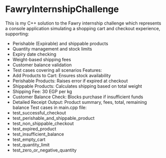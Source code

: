 # FawryInternshipChallenge
This is my C++ solution to the Fawry internship challenge which represents a console application simulating a shopping cart and checkout experience, supporting:
- Perishable (Expirable) and shippable products
- Quantity management and stock limits
- Expiry date checking
- Weight-based shipping fees
- Customer balance validation
- Test cases covering all scenarios
Features:
- Add Products to Cart: Ensures stock availability
- Perishable Products: Raises error if expired at checkout
- Shippable Products: Calculates shipping based on total weight
- Shipping Fee: 30 EGP per kg
- Customer Balance Check: Blocks purchase if insufficient funds
- Detailed Receipt Output: Product summary, fees, total, remaining balance
Test cases in main.cpp file:
- test_successful_checkout
- test_perishable_and_shippable_product
- test_non_shippable_checkout
- test_expired_product
- test_insufficient_balance
- test_empty_cart
- test_quantity_limit
- test_zero_or_negative_quantity
